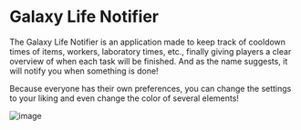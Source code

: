 # Galaxy Life Notifier

The Galaxy Life Notifier is an application made to keep track of cooldown times of items, workers, laboratory times, etc., finally giving players a clear overview of when each task will be finished. And as the name suggests, it will notify you when something is done!

Because everyone has their own preferences, you can change the settings to your liking and even change the color of several elements!

![image](https://github.com/0DarkPhoenix/Galaxy-Life-Notifier/assets/92178883/a3b5cb34-3e28-430c-ad70-e4c2333c8156)
